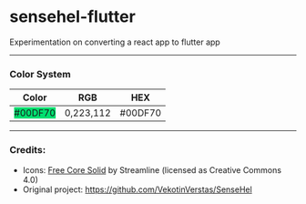 # sensehel-flutter
Experimentation on converting a react app to flutter app

---
### Color System

| Color | RGB | HEX |
|----|----|----|
| <span style="background-color: #00DF70;">#00DF70</span> | 0,223,112 | #00DF70 |

---
### Credits:

- Icons: [Free Core Solid](https://www.streamlinehq.com/icons/core-solid-free) by Streamline (licensed as Creative Commons 4.0)
- Original project: https://github.com/VekotinVerstas/SenseHel 
